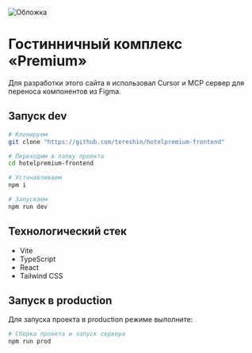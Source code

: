 ![Обложка](https://dev1.tereshin.co/images/cover.jpg)
# Гостинничный комплекс «Premium»

Для разработки этого сайта я использовал Cursor и MCP сервер для переноса компонентов из Figma.

## Запуск dev

```sh
# Клонируем
git clone "https://github.com/tereshin/hotelpremium-frontend"

# Переходим в папку проекта
cd hotelpremium-frontend

# Устанавливаем
npm i

# Запускаем
npm run dev
```


## Технологический стек

- Vite
- TypeScript
- React
- Tailwind CSS

## Запуск в production

Для запуска проекта в production режиме выполните:

```bash
# Сборка проекта и запуск сервера
npm run prod
```

